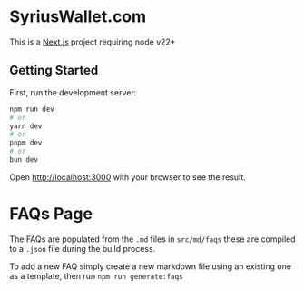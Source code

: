 # SyriusWallet.com

This is a [Next.js](https://nextjs.org/) project requiring node v22+

## Getting Started

First, run the development server:

```bash
npm run dev
# or
yarn dev
# or
pnpm dev
# or
bun dev
```

Open [http://localhost:3000](http://localhost:3000) with your browser to see the result.

# FAQs Page
The FAQs are populated from the `.md` files in `src/md/faqs` these are compiled to a `.json` file during the build process. 

To add a new FAQ simply create a new markdown file using an existing one as a template, then run `npm run generate:faqs`